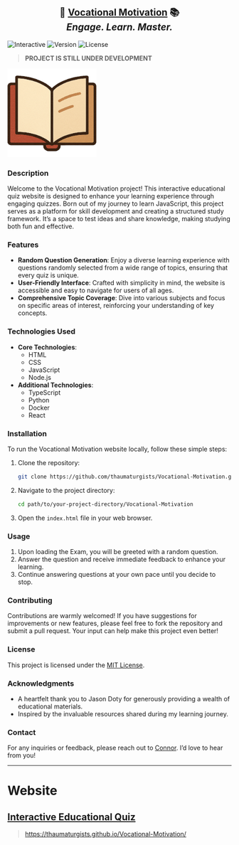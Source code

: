 <h2 align="center">
  🚀 <a href="https://thaumaturgists.github.io/Vocational-Motivation/"><strong>Vocational Motivation</strong></a> 📚<br>
  <em>Engage. Learn. Master.</em>
</h2>

![Interactive](https://img.shields.io/badge/Interactive-Quiz-blueviolet?style=for-the-badge&logo=github)
![Version](https://img.shields.io/badge/version-0.1.0-blue)
![License](https://img.shields.io/badge/license-MIT-green)

> **PROJECT IS STILL UNDER DEVELOPMENT**
<img src="https://raw.githubusercontent.com/thaumaturgists/SDCM/refs/heads/main/images/VocationalMotivation/Icon/textbookLargeicon.png" alt="VM Logo" width="200"/>


### Description
Welcome to the Vocational Motivation project! This interactive educational quiz website is designed to enhance your learning experience through engaging quizzes. Born out of my journey to learn JavaScript, this project serves as a platform for skill development and creating a structured study framework. It’s a space to test ideas and share knowledge, making studying both fun and effective.

### Features
- **Random Question Generation**: Enjoy a diverse learning experience with questions randomly selected from a wide range of topics, ensuring that every quiz is unique.
- **User-Friendly Interface**: Crafted with simplicity in mind, the website is accessible and easy to navigate for users of all ages.
- **Comprehensive Topic Coverage**: Dive into various subjects and focus on specific areas of interest, reinforcing your understanding of key concepts.

### Technologies Used
- **Core Technologies**:
  - HTML
  - CSS
  - JavaScript
  - Node.js
- **Additional Technologies**:
  - TypeScript
  - Python
  - Docker
  - React

### Installation
To run the Vocational Motivation website locally, follow these simple steps:

1. Clone the repository:
   ```bash
   git clone https://github.com/thaumaturgists/Vocational-Motivation.git
   ```

2. Navigate to the project directory:
   ```bash
   cd path/to/your-project-directory/Vocational-Motivation
   ```

3. Open the `index.html` file in your web browser.

### Usage
1. Upon loading the Exam, you will be greeted with a random question.
2. Answer the question and receive immediate feedback to enhance your learning.
3. Continue answering questions at your own pace until you decide to stop.

### Contributing
Contributions are warmly welcomed! If you have suggestions for improvements or new features, please feel free to fork the repository and submit a pull request. Your input can help make this project even better!

### License
This project is licensed under the [MIT License](LICENSE).

### Acknowledgments
- A heartfelt thank you to Jason Doty for generously providing a wealth of educational materials.
- Inspired by the invaluable resources shared during my learning journey.

### Contact
For any inquiries or feedback, please reach out to [Connor](mailto:parting-saga-thigh@duck.com). I’d love to hear from you!

---

# Website
## [Interactive Educational Quiz](https://thaumaturgists.github.io/Vocational-Motivation/)
> https://thaumaturgists.github.io/Vocational-Motivation/
